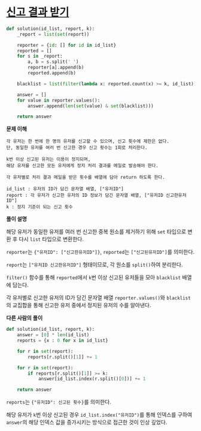 # [신고 결과 받기](https://programmers.co.kr/learn/courses/30/lessons/92334)

```python
def solution(id_list, report, k):
    _report = list(set(report))

    reporter = {id: [] for id in id_list}
    reported = []
    for s in _report:
        a, b = s.split(' ')
        reporter[a].append(b)
        reported.append(b)

    blacklist = list(filter(lambda x: reported.count(x) >= k, id_list))

    answer = []
    for value in reporter.values():
        answer.append(len(set(value) & set(blacklist)))

    return answer
```

**문제 이해**

```
각 유저는 한 번에 한 명의 유저를 신고할 수 있으며, 신고 횟수에 제한은 없다.
단, 동일한 유저를 여러 번 신고한 경우 신고 횟수는 1회로 처리한다.

k번 이상 신고된 유저는 이용이 정지되며,
해당 유저를 신고한 모든 유저에게 정지 처리 결과를 메일로 발송해야 한다.

각 유저별로 처리 결과 메일을 받은 횟수를 배열에 담아 return 하도록 한다.

id_list : 유저의 ID가 담긴 문자열 배열, ["유저ID"]
report : 각 유저가 신고한 유저의 ID 정보가 담긴 문자열 배열, ["유저ID 신고한유저ID"]
k : 정지 기준이 되는 신고 횟수
```

**풀이 설명**

해당 유저가 동일한 유저를 여러 번 신고한 중복 원소를 제거하기 위해 `set` 타입으로 변환 후 다시 `list` 타입으로 변환한다.

`reporter`는 `{"유저ID": ["신고한유저ID"]}`, `reported`는 `["신고된유저ID"]`를 의미한다.

`report`는 `["유저ID 신고한유저ID"]` 형태이므로, 각 원소를 `split()`하여 분리한다.

`filter()` 함수를 통해 `reported`에서 `k`번 이상 신고된 유저들을 모아 `blacklist` 배열에 담는다.

각 유저별로 신고한 유저의 ID가 담긴 문자열 배열 `reporter.values()`와 `blacklist`의 교집합을 통해 신고한 유저 중에서 정지된 유저의 수를 알아낸다.

**다른 사람의 풀이**

```python
def solution(id_list, report, k):
    answer = [0] * len(id_list)
    reports = {x : 0 for x in id_list}

    for r in set(report):
        reports[r.split()[1]] += 1

    for r in set(report):
        if reports[r.split()[1]] >= k:
            answer[id_list.index(r.split()[0])] += 1

    return answer
```

`reports`는 `{"유저ID": 신고된 횟수}`를 의미한다.

해당 유저가 `k`번 이상 신고된 경우 `id_list.index("유저ID")`를 통해 인덱스를 구하여  
`answer`의 해당 인덱스 값을 증가시키는 방식으로 접근한 것이 인상 깊었다.
